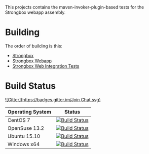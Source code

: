 This projects contains the maven-invoker-plugin-based tests for the Strongbox webapp assembly.

# Building

The order of building is this:

* [Strongbox](https://github.com/strongbox/strongbox/)
* [Strongbox Webapp](https://github.com/strongbox/strongbox-webapp/)
* [Strongbox Web Integration Tests](https://github.com/strongbox/strongbox-web-integration-tests/)

# Build Status

[![Gitter](https://badges.gitter.im/Join Chat.svg)](https://gitter.im/strongbox/strongbox-integration-tests?utm_source=badge&utm_medium=badge&utm_campaign=pr-badge&utm_content=badge)

| Operating System | Status | 
| --- | ------ |
| CentOS 7 | [![Build Status](https://dev.carlspring.org/jenkins/buildStatus/icon?job=strongbox/strongbox-web-integration-tests-centos-x64)](https://dev.carlspring.org/jenkins/job/strongbox/view/centos-x64/job/strongbox-web-integration-tests-centos-x64/) |
| OpenSuse 13.2 | [![Build Status](https://dev.carlspring.org/jenkins/buildStatus/icon?job=strongbox/strongbox-web-integration-tests)](https://dev.carlspring.org/jenkins/job/strongbox/strongbox-web-integration-tests) |
| Ubuntu 15.10 | [![Build Status](https://dev.carlspring.org/jenkins/buildStatus/icon?job=strongbox/strongbox-web-integration-tests-ubuntu-15.10)](https://dev.carlspring.org/jenkins/job/strongbox/strongbox-web-integration-tests-ubuntu-15.10) |
| Windows x64 | [![Build Status](https://dev.carlspring.org/jenkins/buildStatus/icon?job=strongbox/strongbox-web-integration-tests-win64)](https://dev.carlspring.org/jenkins/job/strongbox/strongbox-web-integration-tests-win64) |
